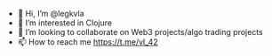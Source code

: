- 👋 Hi, I’m @legkvla
- 👀 I’m interested in Clojure
- 💞️ I’m looking to collaborate on Web3 projects/algo trading projects
- 📫 How to reach me https://t.me/vl_42

<!---
legkvla/legkvla is a ✨ special ✨ repository because its `README.md` (this file) appears on your GitHub profile.
You can click the Preview link to take a look at your changes.
--->
